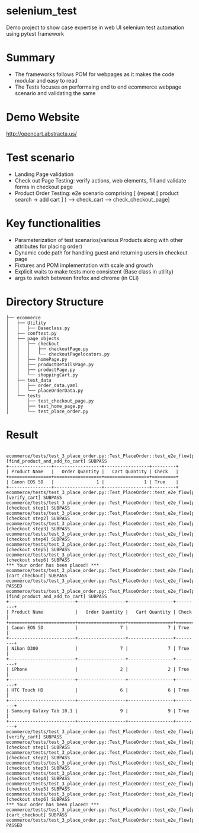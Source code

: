 # selenium_test
Demo project to show case expertise in web UI selenium test automation using pytest framework

# Summary
* The frameworks follows POM for webpages as it makes the code modular and easy to read
* The Tests focuses on performaing end to end ecommerce webpage scenario and validating the same

# Demo Website
http://opencart.abstracta.us/

# Test scenario
* Landing Page validation
* Check out Page Testing: verify actions, web elements, fill and validate forms in checkout page
* Product Order Testing: e2e scenario comprising [ (repeat [ product search -> add cart ] ) --> check_cart --> check_checkout_page]  

# Key functionalities
* Parameterization of test scenarios(various Products along with other attributes for placing order)
* Dynamic code path for handling guest and returning users in checkout page
* Fixtures and POM implementation with scale and growth
* Explicit waits to make tests more consistent (Base class in utility)
* args to switch between firefox and chrome (in CLI)

# Directory Structure
```
├── ecommerce
│   ├── Utility
│   │   ├── Baseclass.py
│   ├── conftest.py
│   ├── page_objects
│   │   ├── checkout
│   │   │   ├── checkoutPage.py
│   │   │   └── checkoutPagelocators.py
│   │   ├── homePage.py
│   │   ├── productDetailsPage.py
│   │   ├── productPage.py
│   │   └── shoppingCart.py
│   ├── test_data
│   │   ├── order_data.yaml
│   │   └── placeOrderData.py
│   └── tests
│       ├── test_checkout_page.py
│       ├── test_home_page.py
│       └── test_place_order.py
```

# Result
```

ecommerce/tests/test_3_place_order.py::Test_PlaceOrder::test_e2e_flow[placeOrderData0] [find_product_and_add_to_cart] SUBPASS
+----------------+------------------+-----------------+---------+
| Product Name   |   Order Quantity |   Cart Quantity | Check   |
+================+==================+=================+=========+
| Canon EOS 5D   |                1 |               1 | True    |
+----------------+------------------+-----------------+---------+
ecommerce/tests/test_3_place_order.py::Test_PlaceOrder::test_e2e_flow[placeOrderData0] [verify_cart] SUBPASS
ecommerce/tests/test_3_place_order.py::Test_PlaceOrder::test_e2e_flow[placeOrderData0] [checkout step1] SUBPASS
ecommerce/tests/test_3_place_order.py::Test_PlaceOrder::test_e2e_flow[placeOrderData0] [checkout step2] SUBPASS
ecommerce/tests/test_3_place_order.py::Test_PlaceOrder::test_e2e_flow[placeOrderData0] [checkout step3] SUBPASS
ecommerce/tests/test_3_place_order.py::Test_PlaceOrder::test_e2e_flow[placeOrderData0] [checkout step4] SUBPASS
ecommerce/tests/test_3_place_order.py::Test_PlaceOrder::test_e2e_flow[placeOrderData0] [checkout step5] SUBPASS
ecommerce/tests/test_3_place_order.py::Test_PlaceOrder::test_e2e_flow[placeOrderData0] [checkout step6] SUBPASS
***	Your order has been placed!	***
ecommerce/tests/test_3_place_order.py::Test_PlaceOrder::test_e2e_flow[placeOrderData0] [cart_checkout] SUBPASS
ecommerce/tests/test_3_place_order.py::Test_PlaceOrder::test_e2e_flow[placeOrderData0] PASSED
ecommerce/tests/test_3_place_order.py::Test_PlaceOrder::test_e2e_flow[placeOrderData1] [find_product_and_add_to_cart] SUBPASS
+-------------------------+------------------+-----------------+---------+
| Product Name            |   Order Quantity |   Cart Quantity | Check   |
+=========================+==================+=================+=========+
| Canon EOS 5D            |                7 |               7 | True    |
+-------------------------+------------------+-----------------+---------+
| Nikon D300              |                7 |               7 | True    |
+-------------------------+------------------+-----------------+---------+
| iPhone                  |                2 |               2 | True    |
+-------------------------+------------------+-----------------+---------+
| HTC Touch HD            |                6 |               6 | True    |
+-------------------------+------------------+-----------------+---------+
| Samsung Galaxy Tab 10.1 |                9 |               9 | True    |
+-------------------------+------------------+-----------------+---------+
ecommerce/tests/test_3_place_order.py::Test_PlaceOrder::test_e2e_flow[placeOrderData1] [verify_cart] SUBPASS
ecommerce/tests/test_3_place_order.py::Test_PlaceOrder::test_e2e_flow[placeOrderData1] [checkout step1] SUBPASS
ecommerce/tests/test_3_place_order.py::Test_PlaceOrder::test_e2e_flow[placeOrderData1] [checkout step2] SUBPASS
ecommerce/tests/test_3_place_order.py::Test_PlaceOrder::test_e2e_flow[placeOrderData1] [checkout step3] SUBPASS
ecommerce/tests/test_3_place_order.py::Test_PlaceOrder::test_e2e_flow[placeOrderData1] [checkout step4] SUBPASS
ecommerce/tests/test_3_place_order.py::Test_PlaceOrder::test_e2e_flow[placeOrderData1] [checkout step5] SUBPASS
ecommerce/tests/test_3_place_order.py::Test_PlaceOrder::test_e2e_flow[placeOrderData1] [checkout step6] SUBPASS
***	Your order has been placed!	***
ecommerce/tests/test_3_place_order.py::Test_PlaceOrder::test_e2e_flow[placeOrderData1] [cart_checkout] SUBPASS
ecommerce/tests/test_3_place_order.py::Test_PlaceOrder::test_e2e_flow[placeOrderData1] PASSED
```
